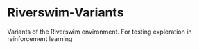 # Riverswim-Variants
Variants of the Riverswim environment. For testing exploration in reinforcement learning
